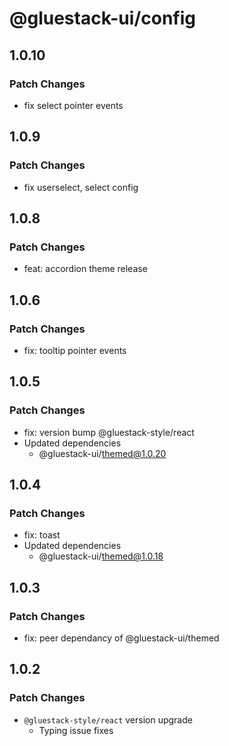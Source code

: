 # @gluestack-ui/config

## 1.0.10

### Patch Changes

- fix select pointer events

## 1.0.9

### Patch Changes

- fix userselect, select config

## 1.0.8

### Patch Changes

- feat: accordion theme release

## 1.0.6

### Patch Changes

- fix: tooltip pointer events

## 1.0.5

### Patch Changes

- fix: version bump @gluestack-style/react
- Updated dependencies
  - @gluestack-ui/themed@1.0.20

## 1.0.4

### Patch Changes

- fix: toast
- Updated dependencies
  - @gluestack-ui/themed@1.0.18

## 1.0.3

### Patch Changes

- fix: peer dependancy of @gluestack-ui/themed

## 1.0.2

### Patch Changes

- `@gluestack-style/react` version upgrade
  - Typing issue fixes
